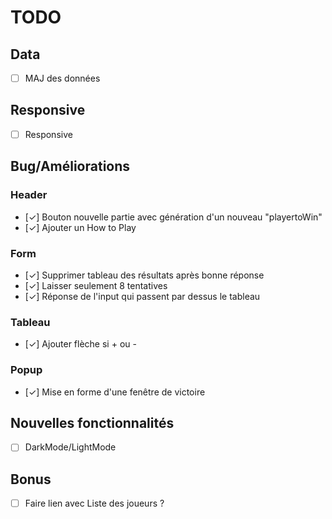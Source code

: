# TODO

## Data

- [ ] MAJ des données

## Responsive

- [ ] Responsive

## Bug/Améliorations

### Header

- [✓] Bouton nouvelle partie avec génération d'un nouveau "playertoWin"
- [✓] Ajouter un How to Play

### Form

- [✓] Supprimer tableau des résultats après bonne réponse
- [✓] Laisser seulement 8 tentatives
- [✓] Réponse de l'input qui passent par dessus le tableau

### Tableau

- [✓] Ajouter flèche si + ou -

### Popup

- [✓] Mise en forme d'une fenêtre de victoire

## Nouvelles fonctionnalités

- [ ] DarkMode/LightMode

## Bonus

- [ ] Faire lien avec Liste des joueurs ?
